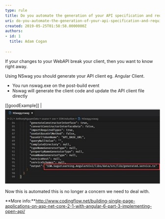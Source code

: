 ```yaml
---
type: rule
title: Do you automate the generation of your API specification and required clients?
uri: do-you-automate-the-generation-of-your-api-specification-and-required-clients
created: 2019-05-25T01:58:58.0000000Z
authors:
- id: 1
  title: Adam Cogan

---
```


If your changes to your WebAPI break your client, then you want to know right away.

Using NSwag you should generate your API client eg. Angular Client.

- You run nswag.exe on the post-build event
- Nswag will generate the client code and update the API client file directly

 
[[goodExample]]
| ![using NSwag config file helps with automation. Since the API client is generated automatically next time we build, any breaking changes will be obvious immediately](using-nswag-helps-automation.jpg)

Now this is automated this is no longer a concern we need to deal with.

**More info:**http://www.codingflow.net/building-single-page-applications-on-asp-net-core-2-1-with-angular-6-part-3-implementing-open-api/
